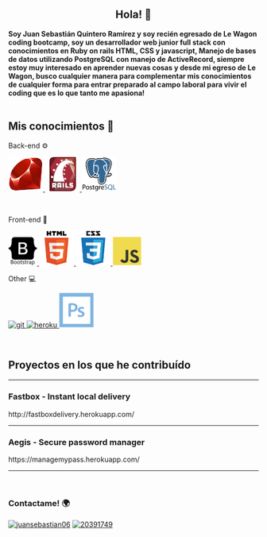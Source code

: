 <section>
  <h1 align="center">Hola! 👋</h1>
  <strong>
    Soy Juan Sebastián Quintero Ramírez y soy recién egresado de Le Wagon coding bootcamp, soy un desarrollador web junior full stack con conocimientos en Ruby on rails
    HTML, CSS y javascript, Manejo de bases de datos utilizando PostgreSQL con manejo de ActiveRecord, siempre estoy muy interesado en aprender nuevas cosas y desde
    mi egreso de Le Wagon, busco cualquier manera para complementar mis conocimientos de cualquier forma para entrar preparado al campo laboral para vivir el coding que
    es lo que tanto me apasiona!
  </strong>
  <br>
  <br>
</section>

<section>
  <h2>Mis conocimientos 🧠</h2>
  <p>Back-end ⚙️</p>
  
  <p align="left">
    <a href="https://www.ruby-lang.org/en/" target="_blank" rel="noreferrer"> <img src="https://raw.githubusercontent.com/devicons/devicon/master/icons/ruby/ruby-original.svg" alt="ruby" width="70" height="70"/> </a>
    <a href="https://rubyonrails.org" target="_blank" rel="noreferrer"> <img src="https://raw.githubusercontent.com/devicons/devicon/master/icons/rails/rails-original-wordmark.svg" alt="rails" width="70" height="70"/> </a>
    <a href="https://www.postgresql.org" target="_blank" rel="noreferrer"> <img src="https://raw.githubusercontent.com/devicons/devicon/master/icons/postgresql/postgresql-original-wordmark.svg" alt="postgresql" width="70" height="70"/> </a>
  </p>
  
  <br>
  
  <p>Front-end 🎨</p>
  
  <p align="left">
    <a href="https://getbootstrap.com" target="_blank" rel="noreferrer"> <img src="https://raw.githubusercontent.com/devicons/devicon/master/icons/bootstrap/bootstrap-plain-wordmark.svg" alt="bootstrap" width="58" height="58"/> </a> 
    <a href="https://www.w3.org/html/" target="_blank" rel="noreferrer"> <img src="https://raw.githubusercontent.com/devicons/devicon/master/icons/html5/html5-original-wordmark.svg" alt="html5" width="70" height="70"/> </a>
    <a href="https://www.w3schools.com/css/" target="_blank" rel="noreferrer"> <img src="https://raw.githubusercontent.com/devicons/devicon/master/icons/css3/css3-original-wordmark.svg" alt="css3" width="70" height="70"/> </a>
    <a href="https://developer.mozilla.org/en-US/docs/Web/JavaScript" target="_blank" rel="noreferrer"> <img src="https://raw.githubusercontent.com/devicons/devicon/master/icons/javascript/javascript-original.svg" alt="javascript" width="58" height="58"/> </a>
  </p>
  
  
  <p>Other 💻</p>
  
  <p align="left">
    <a href="https://git-scm.com/" target="_blank" rel="noreferrer"> <img src="https://www.vectorlogo.zone/logos/git-scm/git-scm-icon.svg" alt="git" width="70" height="70"/> </a> 
    <a href="https://heroku.com" target="_blank" rel="noreferrer"> <img src="https://www.vectorlogo.zone/logos/heroku/heroku-icon.svg" alt="heroku" width="70" height="70"/> </a> 
    <a href="https://www.photoshop.com/en" target="_blank" rel="noreferrer"> <img src="https://raw.githubusercontent.com/devicons/devicon/master/icons/photoshop/photoshop-line.svg" alt="photoshop" width="70" height="70"/> </a> 
  </p>

</section>

<br>

<section>
  
  <h2>Proyectos en los que he contribuído</h2>
  
  <hr>
  
  <h3>Fastbox - Instant local delivery</h3
  <a href="http://fastboxdelivery.herokuapp.com/">http://fastboxdelivery.herokuapp.com/</a>
  
  <hr>
  
  <h3>Aegis - Secure password manager</h3
  <a href="https://managemypass.herokuapp.com/">https://managemypass.herokuapp.com/</a>
  
  <hr>
  
</section>

<br>

<section>
  <h3 align="left">Contactame! 🌍</h3>
  
  <p align="left">
    <a href="https://linkedin.com/in/juansebastian06" target="blank"><img align="center" src="https://raw.githubusercontent.com/rahuldkjain/github-profile-readme-generator/master/src/images/icons/Social/linked-in-alt.svg" alt="juansebastian06" height="30" width="40" /></a>
    <a href="https://stackoverflow.com/users/20391749" target="blank"><img align="center" src="https://raw.githubusercontent.com/rahuldkjain/github-profile-readme-generator/master/src/images/icons/Social/stack-overflow.svg" alt="20391749" height="30" width="40" /></a>
  </p>
</section>
   

<!---
JuanSebastian0602/JuanSebastian0602 is a ✨ special ✨ repository because its `README.md` (this file) appears on your GitHub profile.
You can click the Preview link to take a look at your changes.
--->
